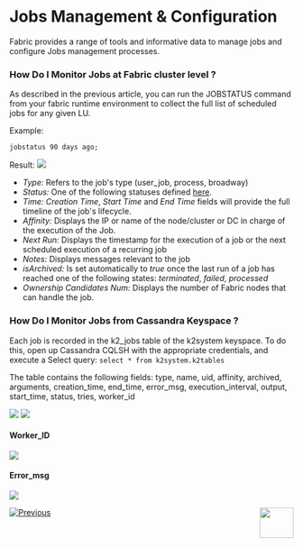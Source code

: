 # Jobs Management & Configuration

Fabric provides a range of tools and informative data to manage jobs and configure Jobs management processes.

### How Do I Monitor Jobs at Fabric cluster level ?

As described in the previous article, you can run the JOBSTATUS command from your fabric runtime environment to collect the full list of scheduled jobs for any given LU.

Example:

```jobstatus 90 days ago;```

Result:
<img src="/articles/20_jobs_and_batch_services/images/06_jobs_and_batch_services_create_a_job_jobstatus.PNG"></img>

- *Type:* Refers to the job's type (user_job, process, broadway)
- *Status:* One of the following statuses defined [here](/articles/20_jobs_and_batch_services/02_jobs_flow_and_status.md#fabric-jobs-status).
- *Time:* *Creation Time*, *Start Time* and *End Time* fields will provide the full timeline of the job's lifecycle.
- *Affinity:* Displays the IP or name of the node/cluster or DC in charge of the execution of the Job.
- *Next Run:* Displays the timestamp for the execution of a job or the next scheduled execution of a recurring job
- *Notes:* Displays messages relevant to the job
- *isArchived:* Is set automatically to *true* once the last run of a job has reached one of the following states: *terminated*, *failed*, *processed*
- *Ownership Candidates Num:* Displays the number of Fabric nodes that can handle the job.



### How Do I Monitor Jobs from Cassandra Keyspace ?
Each job is recorded in the k2_jobs table of the k2system keyspace.
To do this, open up Cassandra CQLSH with the appropriate credentials, and execute a Select query:
``` select * from k2system.k2tables ```

The table contains the following fields:
type, name, uid, affinity, archived, arguments, creation_time, end_time, error_msg, execution_interval, output, start_time, status, tries, worker_id

<img src="/articles/20_jobs_and_batch_services/images/07_jobs_and_batch_services_create_a_job_k2JobsTable.PNG"></img>
<img src="/articles/20_jobs_and_batch_services/images/08_jobs_and_batch_services_create_a_job_k2JobsTable.PNG"></img>



#### Worker_ID
<img src="/articles/20_jobs_and_batch_services/images/10_jobs_and_batch_services_create_a_job_k2JobsTable.PNG"></img>



#### Error_msg
<img src="/articles/20_jobs_and_batch_services/images/11_jobs_and_batch_services_create_a_job_k2JobsTable.PNG"></img>

[![Previous](/articles/images/Previous.png)](/articles/20_jobs_and_batch_services/04_jobs_commands.md)[<img align="right" width="60" height="54" src="/articles/images/Next.png">](/articles/20_jobs_and_batch_services/06_jobs_configuration.md)
